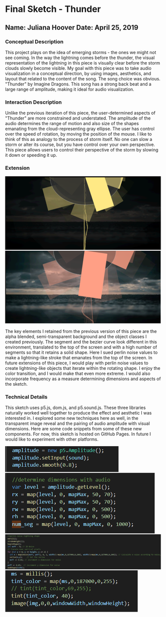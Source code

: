 # Final Sketch - Thunder
Name: Juliana Hoover
Date: April 25, 2019
------
### Conceptual Description

This project plays on the idea of emerging storms - the ones we might not see coming. In the way the lightning comes before the thunder, the visual representation of the lightning in this piece is visually clear before the storm clouds slowly become visible. My goal with this piece was to take audio visualization in a conceptual direction, by using images, aesthetics, and layout that related to the content of the song. The song choice was obvious. "Thunder" by Imagine Dragons. This song has a strong back beat and a large range of amplitude, making it ideal for audio visualization.

### Interaction Description

Unlike the previous iteration of this piece, the user-determined aspects of "Thunder" are more constrained and understated. The amplitude of the audio determines the range of motion and also size of the shapes emanating from the cloud-representing gray ellipse. The user has control over the speed of rotation, by moving the position of the mouse. I like to think of this as analogy to the process of storm itself. No one can slow a storm or alter its course, but you have control over your own perspective. This piece allows users to control their perspective of the storm by slowing it down or speeding it up.

### Extension

![thunder](images/thunder1.PNG?raw=true "thunder")
![thunder](images/thunder2.PNG?raw=true "thunder")

The key elements I retained from the previous version of this piece are the alpha blended, semi-transparent background and the object classes I created previously. The segment and the bezier curve look different in this environment, translated to the top of the screen and with a high number of segments so that it retains a solid shape. Here I sued perlin noise values to make a lightning-like stroke that emanates from the top of the screen. In future extensions of this piece, I would play with perlin noise values to create lightning-like objects that iterate within the rotating shape. I enjoy the color transition, and I would make that even more extreme. I would also incorporate frequency as a measure determining dimensions and aspects of the sketch.

### Technical Details

This sketch uses p5.js, dom.js, and p5.sound.js. These three libraries naturally worked well together to produce the effect and aesthetic I was interested in. I explored some new techniques here as well, in the transparent image reveal and the pairing of audio amplitude with visual dimensions. Here are some code snippets from some of these new components. For now, this sketch is hosted on GitHub Pages. In future I would like to experiment with other platforms.

![amp](images/amp.PNG?raw=true "amp")
![dimensions](images/dimensions.PNG?raw=true "dimensions")
![perlin](images/perlin.PNG?raw=true "perlin noise")
![tinted image](images/tintimage.PNG?raw=true "tinted image")


